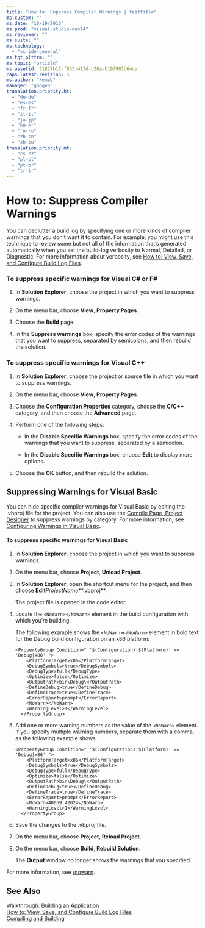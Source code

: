 ```yaml
---
title: "How to: Suppress Compiler Warnings | testtitle"
ms.custom: ""
ms.date: "10/19/2016"
ms.prod: "visual-studio-dev14"
ms.reviewer: ""
ms.suite: ""
ms.technology: 
  - "vs-ide-general"
ms.tgt_pltfrm: ""
ms.topic: "article"
ms.assetid: 31827b17-f933-413d-b28a-b19f903b64ca
caps.latest.revision: 5
ms.author: "kempb"
manager: "ghogen"
translation.priority.ht: 
  - "de-de"
  - "es-es"
  - "fr-fr"
  - "it-it"
  - "ja-jp"
  - "ko-kr"
  - "ru-ru"
  - "zh-cn"
  - "zh-tw"
translation.priority.mt: 
  - "cs-cz"
  - "pl-pl"
  - "pt-br"
  - "tr-tr"
---
```

# How to: Suppress Compiler Warnings
You can declutter a build log by specifying one or more kinds of compiler warnings that you don’t want it to contain. For example, you might use this technique to review some but not all of the information that’s generated automatically when you set the build-log verbosity to Normal, Detailed, or Diagnostic. For more information about verbosity, see [How to: View, Save, and Configure Build Log Files](../ide/how-to--view--save--and-configure-build-log-files.md).  
  
### To suppress specific warnings for Visual C# or F#  
  
1.  In **Solution Explorer**, choose the project in which you want to suppress warnings.  
  
2.  On the menu bar, choose **View**, **Property Pages**.  
  
3.  Choose the **Build** page.  
  
4.  In the **Suppress warnings** box, specify the error codes of the warnings that you want to suppress, separated by semicolons, and then rebuild the solution.  
  
### To suppress specific warnings for Visual C++  
  
1.  In **Solution Explorer**, choose the project or source file in which you want to suppress warnings.  
  
2.  On the menu bar, choose **View**, **Property Pages**.  
  
3.  Choose the **Configuration Properties** category, choose the **C/C++** category, and then choose the **Advanced** page.  
  
4.  Perform one of the following steps:  
  
    -   In the **Disable Specific Warnings** box, specify the error codes of the warnings that you want to suppress, separated by a semicolon.  
  
    -   In the **Disable Specific Warnings** box, choose **Edit** to display more options.  
  
5.  Choose the **OK** button, and then rebuild the solution.  
  
## Suppressing Warnings for Visual Basic  
 You can hide specific compiler warnings for Visual Basic by editing the .vbproj file for the project. You can also use the [Compile Page, Project Designer](../reference/compile-page--project-designer--visual-basic-.md) to suppress warnings by category. For more information, see [Configuring Warnings in Visual Basic](../ide/configuring-warnings-in-visual-basic.md).  
  
#### To suppress specific warnings for Visual Basic  
  
1.  In **Solution Explorer**, choose the project in which you want to suppress warnings.  
  
2.  On the menu bar, choose **Project**, **Unload Project**.  
  
3.  In **Solution Explorer**, open the shortcut menu for the project, and then choose **Edit***ProjectName***.vbproj**.  
  
     The project file is opened in the code editor.  
  
4.  Locate the `<NoWarn></NoWarn>` element in the build configuration with which you’re building.  
  
     The following example shows the `<NoWarn></NoWarn>` element in bold text for the Debug build configuration on an x86 platform:  
  
    ```  
    <PropertyGroup Condition=" '$(Configuration)|$(Platform)' == 'Debug|x86' ">  
        <PlatformTarget>x86</PlatformTarget>  
        <DebugSymbols>true</DebugSymbols>  
        <DebugType>full</DebugType>  
        <Optimize>false</Optimize>  
        <OutputPath>bin\Debug\</OutputPath>  
        <DefineDebug>true</DefineDebug>  
        <DefineTrace>true</DefineTrace>  
        <ErrorReport>prompt</ErrorReport>  
        <NoWarn></NoWarn>  
        <WarningLevel>1</WarningLevel>  
      </PropertyGroup>  
    ```  
  
5.  Add one or more warning numbers as the value of the `<NoWarn>` element. If you specify multiple warning numbers, separate them with a comma, as the following example shows.  
  
    ```  
    <PropertyGroup Condition=" '$(Configuration)|$(Platform)' == 'Debug|x86' ">  
        <PlatformTarget>x86</PlatformTarget>  
        <DebugSymbols>true</DebugSymbols>  
        <DebugType>full</DebugType>  
        <Optimize>false</Optimize>  
        <OutputPath>bin\Debug\</OutputPath>  
        <DefineDebug>true</DefineDebug>  
        <DefineTrace>true</DefineTrace>  
        <ErrorReport>prompt</ErrorReport>  
        <NoWarn>40059,42024</NoWarn>  
        <WarningLevel>1</WarningLevel>  
      </PropertyGroup>  
    ```  
  
6.  Save the changes to the .vbproj file.  
  
7.  On the menu bar, choose **Project**, **Reload Project**.  
  
8.  On the menu bar, choose **Build**, **Rebuild Solution**.  
  
     The **Output** window no longer shows the warnings that you specified.  
  
 For more information, see [/nowarn](../Topic/-nowarn.md).  
  
## See Also  
 [Walkthrough: Building an Application](../ide/walkthrough--building-an-application.md)   
 [How to: View, Save, and Configure Build Log Files](../ide/how-to--view--save--and-configure-build-log-files.md)   
 [Compiling and Building](../ide/compiling-and-building-in-visual-studio.md)